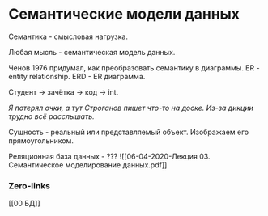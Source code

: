 # Семантические модели данных
Семантика - смысловая нагрузка.

Любая мысль - семантическая модель данных.

Ченов 1976 придумал, как преобразовать семантику в диаграммы. ER - entity relationship. ERD - ER диаграмма.

Студент -> зачётка -> код -> int.

*Я потерял очки, а тут Строганов пишет что-то на доске. Из-за дикции трудно всё расслышать.*

Сущность - реальный или представляемый объект. Изображаем его прямоугольником.

Реляционная база данных - ???
![[06-04-2020-Лекция  03. Семантическое моделирование данных.pdf]]
### Zero-links
[[00 БД]]